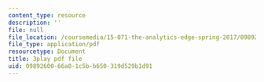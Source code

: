 ```yaml
---
content_type: resource
description: ''
file: null
file_location: /coursemedia/15-071-the-analytics-edge-spring-2017/0989260066a81c5bb650319d529b1d91_xEjZjz7oxbI.pdf
file_type: application/pdf
resourcetype: Document
title: 3play pdf file
uid: 09892600-66a8-1c5b-b650-319d529b1d91
---
```

